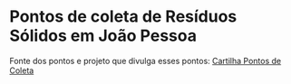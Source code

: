 # Pontos de coleta de Resíduos Sólidos em João Pessoa
Fonte dos pontos e projeto que divulga esses pontos: [Cartilha Pontos de Coleta](https://www.brasildefato.com.br/2022/06/07/cartilha-pontos-de-coleta-dos-residuos-solidos-em-joao-pessoa-e-disponibilizada-por-projeto/)



